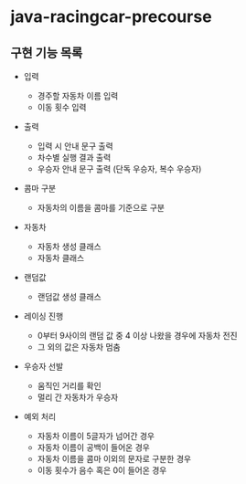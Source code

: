 # java-racingcar-precourse

## 구현 기능 목록
- 입력
  - 경주할 자동차 이름 입력
  - 이동 횟수 입력


- 출력
  - 입력 시 안내 문구 출력
  - 차수별 실행 결과 출력
  - 우승자 안내 문구 출력 (단독 우승자, 복수 우승자)


- 콤마 구분
  - 자동차의 이름을 콤마를 기준으로 구분


- 자동차
  - 자동차 생성 클래스 
  - 자동차 클래스

- 랜덤값
  - 랜덤값 생성 클래스

- 레이싱 진행
  - 0부터 9사이의 랜덤 값 중 4 이상 나왔을 경우에 자동차 전진
  - 그 외의 값은 자동차 멈춤


- 우승자 선발
  - 움직인 거리를 확인
  - 멀리 간 자동차가 우승자


- 예외 처리
  - 자동차 이름이 5글자가 넘어간 경우
  - 자동차 이름이 공백이 들어온 경우
  - 자동차 이름을 콤마 이외의 문자로 구분한 경우
  - 이동 횟수가 음수 혹은 0이 들어온 경우
